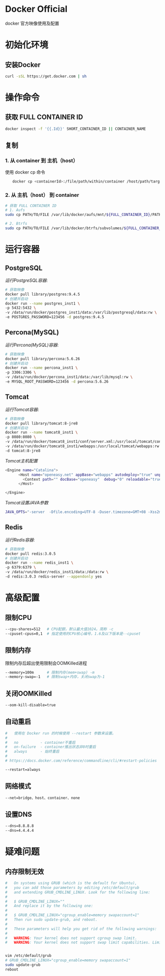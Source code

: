 Docker Official
====

docker 官方映像使用及配置

# 初始化环境 #

## 安装Docker ##
```sh
curl -sSL https://get.docker.com | sh
```

# 操作命令 #

## 获取 FULL CONTAINER ID
```sh
docker inspect -f '{{.Id}}' SHORT_CONTAINER_ID || CONTAINER_NAME
```

## 复制 ##

### 1. 从 container 到 主机（host）
使用 docker cp 命令
```sh
　　docker cp <containerId>:/file/path/within/container /host/path/target
```
 
### 2. 从 主机（host） 到 container
```sh
# 获取 FULL CONTAINER ID
# 1. Aufs
sudo cp PATH/TO/FILE /var/lib/docker/aufs/mnt/${FULL_CONTAINER_ID}/PATH/TO/FILE

# 2. Btrfs
sudo cp PATH/TO/FILE /var/lib/docker/btrfs/subvolumes/${FULL_CONTAINER_ID}/PATH/TO/FILE
```

# 运行容器 #

## PostgreSQL ##
*运行PostgreSQL容器*:
```sh
# 获取映像
docker pull library/postgres:9.4.5
# 创建并启动
docker run --name postgres_inst1 \
-p 5432:5432 \
-v /data/run/docker/postgres_inst1/data:/var/lib/postgresql/data:rw \
-e POSTGRES_PASSWORD=123456 -d postgres:9.4.5
```

## Percona(MySQL) ##
*运行Percona(MySQL)容器*:
```sh
# 获取映像
docker pull library/percona:5.6.26
# 创建并启动
docker run --name percona_inst1 \
-p 3306:3306 \
-v /data/run/docker/percona_inst1/data:/var/lib/mysql:rw \
-e MYSQL_ROOT_PASSWORD=123456 -d percona:5.6.26
```

## Tomcat ##
*运行Tomcat容器*:
```sh
# 获取映像
docker pull library/tomcat:8-jre8
# 创建并启动
docker run --name tomcat8_inst1 \
-p 8080:8080 \
-v /data/run/docker/tomcat8_inst1/conf/server.xml:/usr/local/tomcat/conf/server.xml \
-v /data/run/docker/tomcat8_inst1/webapps:/usr/local/tomcat/webapps:rw \
-d tomcat:8-jre8
```

*Tomcat主机配置*
```sh
<Engine name="Catalina">
      <Host name="openeasy.net" appBase="webapps" autodeploy="true" unpackWARs="true">
        <Context path="" docBase="openeasy"  debug="0" reloadable="true" />
      </Host>

</Engine>
```

*Tomcat设置JAVA参数*
```sh
JAVA_OPTS="-server  -Dfile.encoding=UTF-8 -Duser.timezone=GMT+08 -Xss2m -Xms1024m -Xmx1024m"
```

## Redis ##
*运行Redis容器*:
```sh
# 获取映像
docker pull redis:3.0.5
# 创建并启动
docker run --name redis_inst1 \
-p 6379:6379 \
-v /data/run/docker/redis_inst1/data:/data:rw \
-d redis:3.0.3 redis-server --appendonly yes
```


# 高级配置 #

## 限制CPU ##
```sh
--cpu-shares=512   # CPU配额，默认最大值1024。简称 -c
--cpuset-cpus=0,1  # 指定使用的CPU核心编号，1.6及以下版本是--cpuset
```

## 限制内存 ##
限制内存后超出使用限制会OOMKilled进程
```sh
--memory=100m      # 限制内存(mem+swap) -m
--memory-swap=-1   # 限制swap+内存，关闭swap为-1
```

## 关闭OOMKilled ##
```sh
--oom-kill-disable=true
```

## 自动重启 ##
```sh
#   使用在 Docker run 的时候使用 --restart 参数来设置。
#   
#   no          - container不重启
#   on-failure  - container推出状态非0时重启
#   always      - 始终重启
#
# https://docs.docker.com/reference/commandline/cli/#restart-policies

--restart=always
```

## 网络模式 ##
```sh
--net=bridge、host、container、none
```

## 设置DNS ##
```sh
--dns=8.8.8.8
--dns=4.4.4.4
```



# 疑难问题 #

## 内存限制无效 ##
```sh
#   On systems using GRUB (which is the default for Ubuntu), 
#   you can add those parameters by editing /etc/default/grub 
#   and extending GRUB_CMDLINE_LINUX. Look for the following line:
#   
#   $ GRUB_CMDLINE_LINUX=""
#   And replace it by the following one:
#   
#   $ GRUB_CMDLINE_LINUX="cgroup_enable=memory swapaccount=1"
#   Then run sudo update-grub, and reboot.
#   
#   These parameters will help you get rid of the following warnings:
#   
#   WARNING: Your kernel does not support cgroup swap limit.
#   WARNING: Your kernel does not support swap limit capabilities. Limitation discarded.


vim /etc/default/grub
# GRUB_CMDLINE_LINUX="cgroup_enable=memory swapaccount=1"
sudo update-grub
reboot
```
